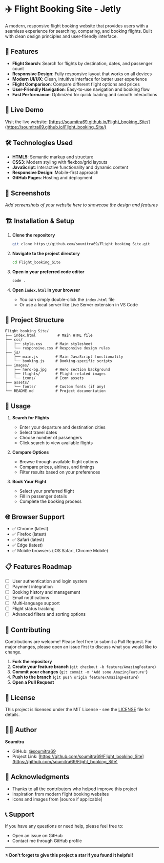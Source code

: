 # ✈️ Flight Booking Site - Jetly

A modern, responsive flight booking website that provides users with a seamless experience for searching, comparing, and booking flights. Built with clean design principles and user-friendly interface.

## 🌟 Features

- **Flight Search**: Search for flights by destination, dates, and passenger count
- **Responsive Design**: Fully responsive layout that works on all devices
- **Modern UI/UX**: Clean, intuitive interface for better user experience
- **Flight Comparison**: Compare different flight options and prices
- **User-Friendly Navigation**: Easy-to-use navigation and booking flow
- **Fast Performance**: Optimized for quick loading and smooth interactions

## 🚀 Live Demo

Visit the live website: [https://soumitra69.github.io/Flight_booking_Site/](https://soumitra69.github.io/Flight_booking_Site/)

## 🛠️ Technologies Used

- **HTML5**: Semantic markup and structure
- **CSS3**: Modern styling with flexbox/grid layouts
- **JavaScript**: Interactive functionality and dynamic content
- **Responsive Design**: Mobile-first approach
- **GitHub Pages**: Hosting and deployment

## 📱 Screenshots

*Add screenshots of your website here to showcase the design and features*

## 🏗️ Installation & Setup

1. **Clone the repository**
   ```bash
   git clone https://github.com/soumitra69/Flight_booking_Site.git
   ```

2. **Navigate to the project directory**
   ```bash
   cd Flight_booking_Site
   ```

3. **Open in your preferred code editor**
   ```bash
   code .
   ```

4. **Open `index.html` in your browser**
   - You can simply double-click the `index.html` file
   - Or use a local server like Live Server extension in VS Code

## 📁 Project Structure

```
Flight_booking_Site/
├── index.html          # Main HTML file
├── css/
│   ├── style.css      # Main stylesheet
│   └── responsive.css # Responsive design rules
├── js/
│   ├── main.js        # Main JavaScript functionality
│   └── booking.js     # Booking-specific scripts
├── images/
│   ├── hero-bg.jpg    # Hero section background
│   ├── flights/       # Flight-related images
│   └── icons/         # Icon assets
├── assets/
│   └── fonts/         # Custom fonts (if any)
└── README.md          # Project documentation
```

## 🎯 Usage

1. **Search for Flights**
   - Enter your departure and destination cities
   - Select travel dates
   - Choose number of passengers
   - Click search to view available flights

2. **Compare Options**
   - Browse through available flight options
   - Compare prices, airlines, and timings
   - Filter results based on your preferences

3. **Book Your Flight**
   - Select your preferred flight
   - Fill in passenger details
   - Complete the booking process

## 🌐 Browser Support

- ✅ Chrome (latest)
- ✅ Firefox (latest)
- ✅ Safari (latest)
- ✅ Edge (latest)
- ✅ Mobile browsers (iOS Safari, Chrome Mobile)

## 📋 Features Roadmap

- [ ] User authentication and login system
- [ ] Payment integration
- [ ] Booking history and management
- [ ] Email notifications
- [ ] Multi-language support
- [ ] Flight status tracking
- [ ] Advanced filters and sorting options

## 🤝 Contributing

Contributions are welcome! Please feel free to submit a Pull Request. For major changes, please open an issue first to discuss what you would like to change.

1. **Fork the repository**
2. **Create your feature branch** (`git checkout -b feature/AmazingFeature`)
3. **Commit your changes** (`git commit -m 'Add some AmazingFeature'`)
4. **Push to the branch** (`git push origin feature/AmazingFeature`)
5. **Open a Pull Request**

## 📝 License

This project is licensed under the MIT License - see the [LICENSE](LICENSE) file for details.

## 👨‍💻 Author

**Soumitra**
- GitHub: [@soumitra69](https://github.com/soumitra69)
- Project Link: [https://github.com/soumitra69/Flight_booking_Site](https://github.com/soumitra69/Flight_booking_Site)

## 🙏 Acknowledgments

- Thanks to all the contributors who helped improve this project
- Inspiration from modern flight booking websites
- Icons and images from [source if applicable]

## 📞 Support

If you have any questions or need help, please feel free to:
- Open an issue on GitHub
- Contact me through GitHub profile

---

**⭐ Don't forget to give this project a star if you found it helpful!**
